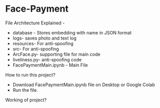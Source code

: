 # Face-Payment


File Architecture Explained -
* database - Stores embedding with name in JSON format
* logs- saves photo and text log
* resources- For anti-spoofing
* src- For anti-spoofing
* ArcFace.py- supporting file for main code
* liveliness.py- anti-spoofing code
* FacePaymentMain.ipynb - Main File

How to run this project?
* Download FacePaymentMain.ipynb file on Desktop or Google Colab
* Run the file.

Working of project?




